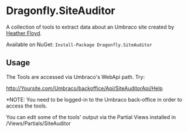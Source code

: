 # Dragonfly.SiteAuditor #

A collection of tools to extract data about an Umbraco site created by [Heather Floyd](https://www.HeatherFloyd.com).

Available on NuGet: `Install-Package Dragonfly.SiteAuditor`

## Usage ##
The Tools are accessed via Umbraco's WebApi path.
Try: 

http://Yoursite.com/Umbraco/backoffice/Api/SiteAuditorApi/Help

*NOTE: You need to be logged-in to the Umbraco back-office in order to access the tools.

You can edit some of the tools' output via the Partial Views installed in /Views/Partials/SiteAuditor
